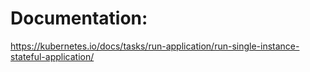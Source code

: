 # Documentation:

https://kubernetes.io/docs/tasks/run-application/run-single-instance-stateful-application/
